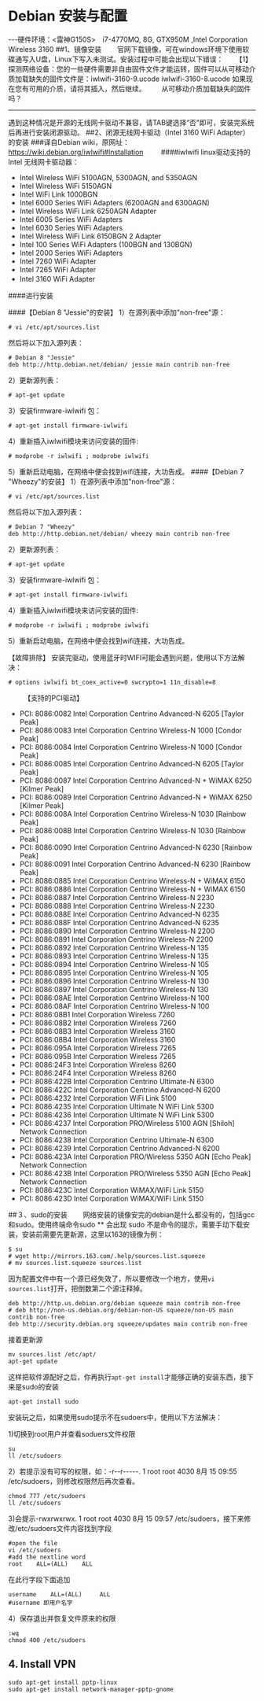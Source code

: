 # Debian 安装与配置


---硬件环境：<雷神G150S>　i7-4770MQ, 8G, GTX950M ,Intel Corporation Wireless 3160
##1、镜像安装
　　官网下载镜像，可在windows环境下使用软碟通写入U盘，Linux下写入未测试。安装过程中可能会出现以下错误：
　　【1】探测网络设备：您的一些硬件需要非自由固件文件才能运转，固件可以从可移动介质加载缺失的固件文件是：iwlwifi-3160-9.ucode iwlwifi-3160-8.ucode 如果现在您有可用的介质，请将其插入，然后继续。
　　从可移动介质加载缺失的固件吗？
_ _ _ _ _ _ _ _
遇到这种情况是开源的无线网卡驱动不兼容，请TAB键选择“否”即可，安装完系统后再进行安装闭源驱动。
##2、闭源无线网卡驱动（Intel 3160 WiFi Adapter）的安装
###译自Debian wiki，原网址：https://wiki.debian.org/iwlwifi#Installation
　　
####iwlwifi linux驱动支持的Intel 无线网卡驱动器：

 - Intel Wireless WiFi 5100AGN, 5300AGN, and 5350AGN
 - Intel Wireless WiFi 5150AGN
 - Intel WiFi Link 1000BGN
 - Intel 6000 Series WiFi Adapters (6200AGN and 6300AGN)
 - Intel Wireless WiFi Link 6250AGN Adapter
 - Intel 6005 Series WiFi Adapters
 - Intel 6030 Series WiFi Adapters
 - Intel Wireless WiFi Link 6150BGN 2 Adapter
 - Intel 100 Series WiFi Adapters (100BGN and 130BGN)
 - Intel 2000 Series WiFi Adapters
 - Intel 7260 WiFi Adapter
 - Intel 7265 WiFi Adapter
 - Intel 3160 WiFi Adapter
　　

####进行安装

####【Debian 8 "Jessie"的安装】
1）在源列表中添加"non-free"源：
```
# vi /etc/apt/sources.list
```
然后将以下加入源列表：
```
# Debian 8 "Jessie"
deb http://http.debian.net/debian/ jessie main contrib non-free
```
2）更新源列表：
```
# apt-get update
```
3）安装firmware-iwlwifi 包：
```
# apt-get install firmware-iwlwifi
```
4）重新插入iwlwifi模块来访问安装的固件:
```
# modprobe -r iwlwifi ; modprobe iwlwifi
```
5）重新启动电脑，在网络中便会找到wifi连接，大功告成。
####【Debian 7 "Wheezy"的安装】
1）在源列表中添加"non-free"源：
```
# vi /etc/apt/sources.list
```
然后将以下加入源列表：
```
# Debian 7 "Wheezy"
deb http://http.debian.net/debian/ wheezy main contrib non-free
```
2）更新源列表：
```
# apt-get update
```
3）安装firmware-iwlwifi 包：
```
# apt-get install firmware-iwlwifi
```
4）重新插入iwlwifi模块来访问安装的固件:
```
# modprobe -r iwlwifi ; modprobe iwlwifi
```
5）重新启动电脑，在网络中便会找到wifi连接，大功告成。

【故障排除】
安装完驱动，使用蓝牙时WIFI可能会遇到问题，使用以下方法解决：
```
# options iwlwifi bt_coex_active=0 swcrypto=1 11n_disable=8
```
 　　
【支持的PCI驱动】

 - PCI: 8086:0082 Intel Corporation Centrino Advanced-N 6205 [Taylor Peak]
 - PCI: 8086:0083 Intel Corporation Centrino Wireless-N 1000 [Condor Peak]
 - PCI: 8086:0084 Intel Corporation Centrino Wireless-N 1000 [Condor Peak]
 - PCI: 8086:0085 Intel Corporation Centrino Advanced-N 6205 [Taylor Peak]
 - PCI: 8086:0087 Intel Corporation Centrino Advanced-N + WiMAX 6250 [Kilmer Peak]
 - PCI: 8086:0089 Intel Corporation Centrino Advanced-N + WiMAX 6250 [Kilmer Peak]
 - PCI: 8086:008A Intel Corporation Centrino Wireless-N 1030 [Rainbow Peak]
 - PCI: 8086:008B Intel Corporation Centrino Wireless-N 1030 [Rainbow Peak]
 - PCI: 8086:0090 Intel Corporation Centrino Advanced-N 6230 [Rainbow Peak]
 - PCI: 8086:0091 Intel Corporation Centrino Advanced-N 6230 [Rainbow Peak]
 - PCI: 8086:0885 Intel Corporation Centrino Wireless-N + WiMAX 6150
 - PCI: 8086:0886 Intel Corporation Centrino Wireless-N + WiMAX 6150
 - PCI: 8086:0887 Intel Corporation Centrino Wireless-N 2230
 - PCI: 8086:0888 Intel Corporation Centrino Wireless-N 2230
 - PCI: 8086:088E Intel Corporation Centrino Advanced-N 6235
 - PCI: 8086:088F Intel Corporation Centrino Advanced-N 6235
 - PCI: 8086:0890 Intel Corporation Centrino Wireless-N 2200
 - PCI: 8086:0891 Intel Corporation Centrino Wireless-N 2200
 - PCI: 8086:0892 Intel Corporation Centrino Wireless-N 135
 - PCI: 8086:0893 Intel Corporation Centrino Wireless-N 135
 - PCI: 8086:0894 Intel Corporation Centrino Wireless-N 105
 - PCI: 8086:0895 Intel Corporation Centrino Wireless-N 105
 - PCI: 8086:0896 Intel Corporation Centrino Wireless-N 130
 - PCI: 8086:0897 Intel Corporation Centrino Wireless-N 130
 - PCI: 8086:08AE Intel Corporation Centrino Wireless-N 100
 - PCI: 8086:08AF Intel Corporation Centrino Wireless-N 100
 - PCI: 8086:08B1 Intel Corporation Wireless 7260
 - PCI: 8086:08B2 Intel Corporation Wireless 7260
 - PCI: 8086:08B3 Intel Corporation Wireless 3160
 - PCI: 8086:08B4 Intel Corporation Wireless 3160
 - PCI: 8086:095A Intel Corporation Wireless 7265
 - PCI: 8086:095B Intel Corporation Wireless 7265
 - PCI: 8086:24F3 Intel Corporation Wireless 8260
 - PCI: 8086:24F4 Intel Corporation Wireless 8260
 - PCI: 8086:422B Intel Corporation Centrino Ultimate-N 6300
 - PCI: 8086:422C Intel Corporation Centrino Advanced-N 6200
 - PCI: 8086:4232 Intel Corporation WiFi Link 5100
 - PCI: 8086:4235 Intel Corporation Ultimate N WiFi Link 5300
 - PCI: 8086:4236 Intel Corporation Ultimate N WiFi Link 5300
 - PCI: 8086:4237 Intel Corporation PRO/Wireless 5100 AGN [Shiloh] Network Connection
 - PCI: 8086:4238 Intel Corporation Centrino Ultimate-N 6300
 - PCI: 8086:4239 Intel Corporation Centrino Advanced-N 6200
 - PCI: 8086:423A Intel Corporation PRO/Wireless 5350 AGN [Echo Peak] Network Connection
 - PCI: 8086:423B Intel Corporation PRO/Wireless 5350 AGN [Echo Peak] Network Connection
 - PCI: 8086:423C Intel Corporation WiMAX/WiFi Link 5150
 - PCI: 8086:423D Intel Corporation WiMAX/WiFi Link 5150

##３、sudo的安装
　　网络安装的镜像安完的debian是什么都没有的，包括gcc和sudo。使用终端命令sudo ** 会出现 sudo 不是命令的提示，需要手动下载安装，安装前需要先更新源，这里以163的镜像为例：
```
$ su
# wget http://mirrors.163.com/.help/sources.list.squeeze
# mv sources.list.squeeze sources.list
```
因为配置文件中有一个源已经失效了，所以要修改一个地方，使用```vi sources.list```打开，把倒数第二个源注释掉。
```
deb http://http.us.debian.org/debian squeeze main contrib non-free
# deb http://non-us.debian.org/debian-non-US squeeze/non-US main contrib non-free
deb http://security.debian.org squeeze/updates main contrib non-free
```
接着更新源
```
mv sources.list /etc/apt/
apt-get update
```
这样把软件源配好之后，你再执行```apt-get install```才能够正确的安装东西，接下来是sudo的安装
```
apt-get install sudo
```
安装玩之后，如果使用sudo提示不在sudoers中，使用以下方法解决：

1)切换到root用户并查看soduers文件权限
```
su
ll /etc/sudoers
```
2）若提示没有可写的权限，如：-r--r-----. 1  root root 4030 8月  15 09:55 /etc/sudoers，则修改权限然后再次查看。
```
chmod 777 /etc/sudoers
ll /etc/sudoers
```
3)会提示-rwxrwxrwx. 1 root root 4030 8月  15 09:57 /etc/sudoers，接下来修改/etc/sudoers文件内容找到字段
```
#open the file
vi /etc/sudoers
#add the nextline word
root    ALL=(ALL)    ALL
```
在此行字段下面追加
```
username    ALL=(ALL)     ALL
#username 即用户名字
```
4）保存退出并恢复文件原来的权限
```
:wq
chmod 400 /etc/sudoers
```
## 4. Install VPN
```
sudo apt-get install pptp-linux
sudo apt-get install network-manager-pptp-gnome
```
